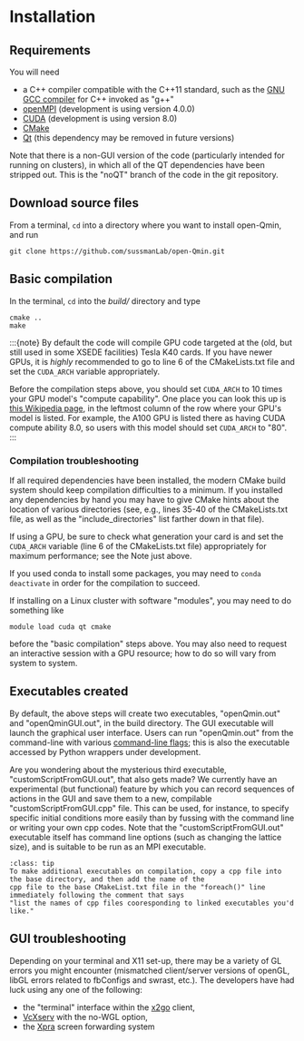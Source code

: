# Installation

## Requirements

You will need 
* a C++ compiler compatible with the C++11 standard, such as the [GNU GCC compiler](https://gcc.gnu.org/) for C++ invoked as "g++"
* [openMPI](https://www.open-mpi.org/) (development is using version 4.0.0)
* [CUDA](https://developer.nvidia.com/cuda-downloads) (development is using version 8.0)
* [CMake](https://cmake.org)
* [Qt](https://www.qt.io/) (this dependency may be removed in future versions)

Note that there is a non-GUI version of the code (particularly intended for running on clusters), in which all 
of the QT dependencies have been stripped out. This is the "noQT" branch of the code in the git repository.

## Download source files

From a terminal, `cd` into a directory where you want to install open-Qmin, and run

    git clone https://github.com/sussmanLab/open-Qmin.git

## Basic compilation

In the terminal, `cd` into the *build/* directory and type
        
    cmake ..
    make
            
:::{note}
By default the code will compile GPU code targeted at the (old, but still used in some XSEDE facilities) Tesla K40 cards. If you have newer GPUs, it is *highly* recommended to go to line 6 of the CMakeLists.txt file and set the `CUDA_ARCH` variable appropriately. 

Before the compilation steps above, you should set `CUDA_ARCH` to 10 times your GPU model's "compute capability". One place you can look this up is [this Wikipedia page](https://en.wikipedia.org/wiki/CUDA#GPUs_supported), in the leftmost column of the row where your GPU's model is listed. For example, the A100 GPU is listed there as having CUDA compute ability 8.0, so users with this model should set `CUDA_ARCH` to "80".
:::

### Compilation troubleshooting

If all required dependencies have been installed, the modern CMake build system should keep compilation difficulties to a minimum. If you installed any dependencies by hand you may have to give CMake hints about the location of various directories (see, e.g., lines 35-40 of the CMakeLists.txt file, as well as the "include_directories" list farther down in that file).

If using a GPU, be sure to check what generation your card is and set the `CUDA_ARCH` variable (line 6 of the CMakeLists.txt file) appropriately for maximum performance; see the Note just above.

If you used conda to install some packages, you may need to `conda deactivate` in order for the compilation to succeed.

If installing on a Linux cluster with software "modules", you may need to do something like

    module load cuda qt cmake
    
before the "basic compilation" steps above. You may also need to request an interactive session with a GPU resource; how to do so will vary from system to system.


## Executables created

By default, the above steps will create two executables, "openQmin.out" and "openQminGUI.out", in the build directory.
The GUI executable will launch the graphical user interface. Users can run "openQmin.out" from the command-line with various [command-line flags](Command-Line-Options); this is also the executable accessed by Python wrappers under development. 

Are you wondering about the mysterious third executable, "customScriptFromGUI.out", that also gets made? We currently have
an experimental (but functional) feature by which you can record sequences of actions in the GUI and save them to a new,
compilable "customScriptFromGUI.cpp" file. This can be used, for instance, to specify specific initial conditions more easily
than by fussing with the command line or writing your own cpp codes. Note that the "customScriptFromGUI.out" executable 
itself has command line options (such as changing the lattice size), and is suitable to be run as an MPI executable.

```{admonition} For the pros
:class: tip
To make additional executables on compilation, copy a cpp file into the base directory, and then add the name of the 
cpp file to the base CMakeList.txt file in the "foreach()" line immediately following the comment that says
"list the names of cpp files cooresponding to linked executables you'd like."
```

## GUI troubleshooting

Depending on your terminal and X11 set-up, there may be a variety of GL errors you might encounter
(mismatched client/server versions of openGL, libGL errors related to fbConfigs and swrast, etc.).
The developers have had luck using any one of the following:

* the "terminal" interface within the [x2go](https://wiki.x2go.org/doku.php)
client,
* [VcXserv](https://sourceforge.net/projects/vcxsrv/) with the no-WGL option,
* the [Xpra](https://xpra.org/) screen forwarding system